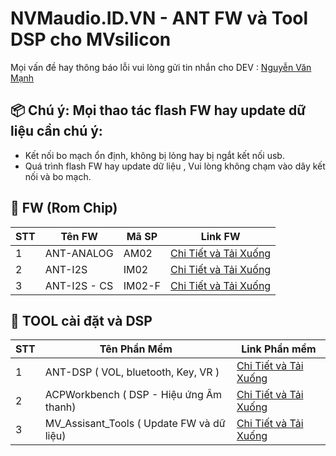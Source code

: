 # NVMaudio.ID.VN  - ANT  FW và Tool DSP cho MVsilicon
Mọi vấn đề hay thông báo lỗi vui lòng gửi tin nhắn cho DEV : [Nguyễn Văn Mạnh](https://www.facebook.com/NvmAudio)
 
## 📦 Chú ý:  Mọi thao tác flash FW hay update dữ liệu cần chú ý:
- Kết nối bo mạch ổn định, không bị lỏng hay bị ngắt kết nối usb.
- Quá trình flash FW hay update dữ liệu , Vui lòng không chạm vào dây kết nối và bo mạch.

## 🔧 FW (Rom Chip)

| STT | Tên FW     | Mã SP      | Link FW                                                |
|-----|------------|------------|--------------------------------------------------------|
| 1   | ANT-ANALOG      | AM02       | [Chi Tiết và Tải Xuống](https://github.com/nvmaudio/nvm_app/releases/tag/AM02) |
| 2   | ANT-I2S         | IM02       | [Chi Tiết và Tải Xuống](https://github.com/nvmaudio/nvm_app/releases/tag/IM02) |
| 3   | ANT-I2S - CS    | IM02-F       | [Chi Tiết và Tải Xuống](https://github.com/nvmaudio/nvm_app/releases/tag/IM02-F) |

## 🚀 TOOL cài đặt và DSP

| STT | Tên Phần Mềm           | Link Phần mềm                                          |
|-----|------------------------|--------------------------------------------------------|
| 1   | ANT-DSP           ( VOL, bluetooth, Key, VR )     | [Chi Tiết và Tải Xuống](https://github.com/nvmaudio/nvm_app/releases/tag/ANT_DSP) |
| 2   | ACPWorkbench      ( DSP - Hiệu ứng Âm thanh)      | [Chi Tiết và Tải Xuống](https://github.com/nvmaudio/nvm_app/releases/tag/ACPWorkbench) |
| 3   | MV_Assisant_Tools ( Update FW và dữ liệu)         | [Chi Tiết và Tải Xuống](https://github.com/nvmaudio/nvm_app/releases/tag/MV_Assisant_Tools) |


